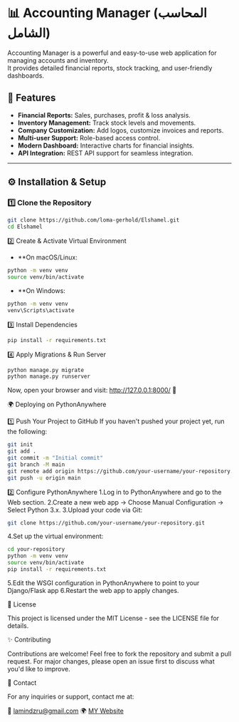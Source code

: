 # 📊 Accounting Manager (المحاسب الشامل)

Accounting Manager is a powerful and easy-to-use web application for managing accounts and inventory.  
It provides detailed financial reports, stock tracking, and user-friendly dashboards.  

## 🚀 Features
- **Financial Reports:** Sales, purchases, profit & loss analysis.
- **Inventory Management:** Track stock levels and movements.
- **Company Customization:** Add logos, customize invoices and reports.
- **Multi-user Support:** Role-based access control.
- **Modern Dashboard:** Interactive charts for financial insights.
- **API Integration:** REST API support for seamless integration.

---

## ⚙️ Installation & Setup

### 1️⃣ Clone the Repository

```bash
git clone https://github.com/loma-gerhold/Elshamel.git
cd Elshamel
```
2️⃣ Create & Activate Virtual Environment

- **On macOS/Linux:
```bash
python -m venv venv
source venv/bin/activate
```
- **On Windows:
```bash
python -m venv venv
venv\Scripts\activate
```
3️⃣ Install Dependencies

```bash
pip install -r requirements.txt
```
4️⃣ Apply Migrations & Run Server

```bash
python manage.py migrate
python manage.py runserver
```
Now, open your browser and visit: http://127.0.0.1:8000/ 🎉

🌍 Deploying on PythonAnywhere

1️⃣ Push Your Project to GitHub
If you haven't pushed your project yet, run the following:
```bash
git init
git add .
git commit -m "Initial commit"
git branch -M main
git remote add origin https://github.com/your-username/your-repository.git
git push -u origin main
```
2️⃣ Configure PythonAnywhere
1.Log in to PythonAnywhere and go to the Web section.
2.Create a new web app → Choose Manual Configuration → Select Python 3.x.
3.Upload your code via Git:
```bash
git clone https://github.com/your-username/your-repository.git
```
4.Set up the virtual environment:
```bash
cd your-repository
python -m venv venv
source venv/bin/activate
pip install -r requirements.txt
```
5.Edit the WSGI configuration in PythonAnywhere to point to your Django/Flask app
6.Restart the web app to apply changes.

📜 License

This project is licensed under the MIT License - see the LICENSE file for details.

✨ Contributing

Contributions are welcome! Feel free to fork the repository and submit a pull request.
For major changes, please open an issue first to discuss what you'd like to improve.

📩 Contact

For any inquiries or support, contact me at:

📧 lamindzru@gmail.com
🌍 [MY Website](https://files.dz-gsmdz.site/)








